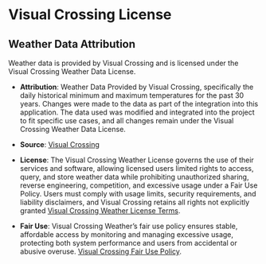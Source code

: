 # Visual Crossing License

## Weather Data Attribution

Weather data is provided by Visual Crossing and is licensed under the Visual Crossing Weather Data License.

- **Attribution**: Weather Data Provided by Visual Crossing, specifically the daily historical minimum and maximum temperatures for the past 30 years. Changes were made to the data as part of the integration into this application. The data used was modified and integrated into the project to fit specific use cases, and all changes remain under the Visual Crossing Weather Data License.

- **Source**: [Visual Crossing](https://www.visualcrossing.com/)

- **License**: The Visual Crossing Weather License governs the use of their services and software, allowing licensed users limited rights to access, query, and store weather data while prohibiting unauthorized sharing, reverse engineering, competition, and excessive usage under a Fair Use Policy. Users must comply with usage limits, security requirements, and liability disclaimers, and Visual Crossing retains all rights not explicitly granted [Visual Crossing Weather License Terms](https://www.visualcrossing.com/weather-service-terms/).

- **Fair Use**: Visual Crossing Weather’s fair use policy ensures stable, affordable access by monitoring and managing excessive usage, protecting both system performance and users from accidental or abusive overuse. [Visual Crossing Fair Use Policy](https://www.visualcrossing.com/resources/documentation/weather-api/understanding-the-fair-use-system-in-visual-crossing-weather/).